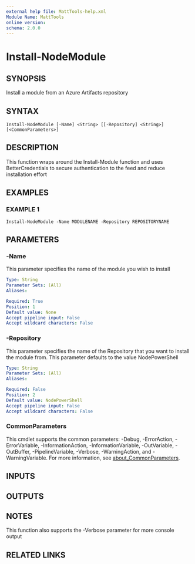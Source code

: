 ```yaml
---
external help file: MattTools-help.xml
Module Name: MattTools
online version:
schema: 2.0.0
---
```


# Install-NodeModule

## SYNOPSIS
Install a module from an Azure Artifacts repository

## SYNTAX

```
Install-NodeModule [-Name] <String> [[-Repository] <String>] [<CommonParameters>]
```

## DESCRIPTION
This function wraps around the Install-Module function and uses BetterCredentials to secure authentication to the feed and reduce installation effort

## EXAMPLES

### EXAMPLE 1
```
Install-NodeModule -Name MODULENAME -Repository REPOSITORYNAME
```

## PARAMETERS

### -Name
This parameter specifies the name of the module you wish to install

```yaml
Type: String
Parameter Sets: (All)
Aliases:

Required: True
Position: 1
Default value: None
Accept pipeline input: False
Accept wildcard characters: False
```

### -Repository
This parameter specifies the name of the Repository that you want to install the module from.
This parameter defaults to the value NodePowerShell

```yaml
Type: String
Parameter Sets: (All)
Aliases:

Required: False
Position: 2
Default value: NodePowerShell
Accept pipeline input: False
Accept wildcard characters: False
```

### CommonParameters
This cmdlet supports the common parameters: -Debug, -ErrorAction, -ErrorVariable, -InformationAction, -InformationVariable, -OutVariable, -OutBuffer, -PipelineVariable, -Verbose, -WarningAction, and -WarningVariable. For more information, see [about_CommonParameters](http://go.microsoft.com/fwlink/?LinkID=113216).

## INPUTS

## OUTPUTS

## NOTES
This function also supports the -Verbose parameter for more console output

## RELATED LINKS
